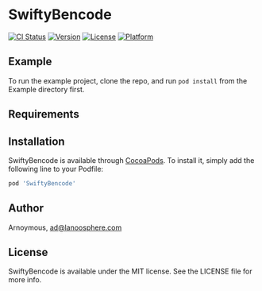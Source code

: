 # SwiftyBencode

[![CI Status](https://img.shields.io/travis/Arnoymous/SwiftyBencode.svg?style=flat)](https://travis-ci.org/Arnoymous/SwiftyBencode)
[![Version](https://img.shields.io/cocoapods/v/SwiftyBencode.svg?style=flat)](https://cocoapods.org/pods/SwiftyBencode)
[![License](https://img.shields.io/cocoapods/l/SwiftyBencode.svg?style=flat)](https://cocoapods.org/pods/SwiftyBencode)
[![Platform](https://img.shields.io/cocoapods/p/SwiftyBencode.svg?style=flat)](https://cocoapods.org/pods/SwiftyBencode)

## Example

To run the example project, clone the repo, and run `pod install` from the Example directory first.

## Requirements

## Installation

SwiftyBencode is available through [CocoaPods](https://cocoapods.org). To install
it, simply add the following line to your Podfile:

```ruby
pod 'SwiftyBencode'
```

## Author

Arnoymous, ad@lanoosphere.com

## License

SwiftyBencode is available under the MIT license. See the LICENSE file for more info.
